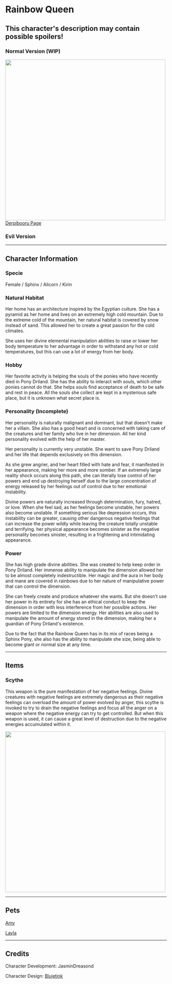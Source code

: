 # Rainbow Queen

## This character's description may contain possible spoilers!

### Normal Version (WIP)

<img src="https://github.com/JasminDreasond/Pony-Driland/blob/main/docs/img/characters/rainbow-queen/ref-wip.gif?raw=true" height="500">
<a href="https://derpibooru.org/images/2717471" target="_blank">Derpibooru Page</a>

### Evil Version

<!-- <img src="https://github.com/JasminDreasond/Pony-Driland/blob/main/docs/img/characters/rainbow-queen/ref-evil.png?raw=true" height="500"> -->

<hr/>

## Character Information

### Specie

Female / Sphinx / Alicorn / Kirin

### Natural Habitat

Her home has an architecture inspired by the Egyptian culture. She has a pyramid as her home and lives on an extremely high cold mountain. Due to the extreme cold of the mountain, her natural habitat is covered by snow instead of sand. This allowed her to create a great passion for the cold climates.

She uses her divine elemental manipulation abilities to raise or lower her body temperature to her advantage in order to withstand any hot or cold temperatures, but this can use a lot of energy from her body.

### Hobby

Her favorite activity is helping the souls of the ponies who have recently died in Pony Driland. She has the ability to interact with souls, which other ponies cannot do that. She helps souls find acceptance of death to be safe and rest in peace. All the souls she collect are kept in a mysterious safe place, but it is unknown what secret place is.

### Personality (Incomplete)

Her personality is naturally malignant and dominant, but that doesn't make her a villain. She also has a good heart and is concerned with taking care of the creatures and her family who live in her dimension.
All her kind personality evolved with the help of her master.

Her personality is currently very unstable. She want to save Pony Driland and her life that depends exclusively on this dimension.

As she grew angrier, and her heart filled with hate and fear, it manifested in her appearance, making her more and more somber. If an extremely large reality shock occurs along this path, she can literally lose control of her powers and end up destroying herself due to the large concentration of energy released by her feelings out of control due to her emotional instability.

Divine powers are naturally increased through determination, fury, hatred, or love.
When she feel sad, as her feelings become unstable, her powers also become unstable.
If something serious like depression occurs, this instability can be greater, causing other dangerous negative feelings that can increase the power wildly while leaving the creature totally unstable and terrifying. her physical appearance becomes sinister as the negative personality becomes sinister, resulting in a frightening and intimidating appearance.

### Power

She has high grade divine abilities. She was created to help keep order in Pony Driland. Her immense ability to manipulate the dimension allowed her to be almost completely indestructible. Her magic and the aura in her body and mane are covered in rainbows due to her nature of manipulative power that can control the dimension.

She can freely create and produce whatever she wants. But she doesn't use her power in its entirety for she has an ethical conduct to keep the dimension in order with less interference from her possible actions. Her powers are limited to the dimension energy. Her abilities are also used to manipulate the amount of energy stored in the dimension, making her a guardian of Pony Driland's existence.

Due to the fact that the Rainbow Queen has in its mix of races being a Sphinx Pony, she also has the ability to manipulate she size, being able to become giant or normal size at any time.

<hr/>

## Items

### Scythe

This weapon is the pure manifestation of her negative feelings. Divine creatures with negative feelings are extremely dangerous as their negative feelings can overload the amount of power evolved by anger, this scythe is invoked to try to drain the negative feelings and focus all the anger on a weapon where the negative energy can try to get controlled. But when this weapon is used, it can cause a great level of destruction due to the negative energies accumulated within it.

<img src="https://github.com/JasminDreasond/Pony-Driland/blob/main/docs/img/characters/rainbow-queen/scythe.gif?raw=true" height="500">

<hr/>

## Pets

<a href="https://github.com/Pony-Driland/Website/blob/main/docs/img/characters/amy/README.md" target="_blank">Amy</a>

<a href="https://github.com/Pony-Driland/Website/blob/main/docs/img/characters/layla/README.md" target="_blank">Layla</a>

<hr/>

## Credits

Character Development: JasminDreasond

Character Design: <a href="https://derpibooru.org/tags/artist-colon-acersiii" target="_blank">Blujetink</a>